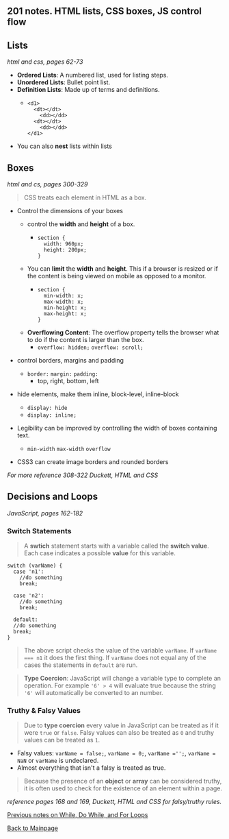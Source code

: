 ## 201 notes.  HTML lists, CSS boxes, JS control flow

## Lists
*html and css, pages 62-73*

+ **Ordered Lists**: A numbered list, used for listing steps.
+ **Unordered Lists**: Bullet point list.
+ **Definition Lists**: Made up of terms and definitions.
  + ```
    <d1>
      <dt></dt>
        <dd></dd>
      <dt></dt>
        <dd></dd>
    </d1>      
    ```
+ You can also **nest** lists within lists


## Boxes
*html and cs, pages 300-329*

> CSS treats each element in HTML as a box.
+ Control the dimensions of your boxes
  + control the **width** and **height** of a box.
    + ```
      section {
        width: 960px;
        height: 200px;
      }
      ```
  + You can **limit** the **width** and **height**.  This if a browser is resized or if the content is being viewed on mobile as opposed to a monitor.
    + ```
      section {
        min-width: x;
        max-width: x;
        min-height: x;
        max-height: x;
      }
      ```
  + **Overflowing Content**: The overflow property tells the browser what to do if the content is larger than the box.
    + `overflow: hidden;`  `overflow: scroll;`
 
+ control borders, margins and padding
  + `border:` `margin:` `padding:`
    + top, right, bottom, left
+ hide elements, make them inline, block-level, inline-block
  + `display: hide` 
  + `display: inline;`
+ Legibility can be improved by controlling the width of boxes containing text.
  + `min-width` `max-width` `overflow`
+ CSS3 can create image borders and rounded borders

*For more reference 308-322 Duckett, HTML and CSS*


## Decisions and Loops
*JavaScript, pages 162-182*

### Switch Statements
> A **swtich** statement starts with a variable called the **switch value**.  Each case indicates a possible **value** for this variable.
```
switch (varName) {
  case 'n1':
    //do something
    break;
  
  case 'n2':
    //do something
    break;
  
  default:
  //do something
  break;
}
```
> The above script checks the value of the variable `varName`.  If `varName === n1` it does the first thing.  If `varName` does not equal any of the cases the statements in `default` are run.

> **Type Coercion**:  JavaScript will change a variable type to complete an operation.  For example `'6' > 4` will evaluate true because the string `'6'` will automatically be converted to an number.

### Truthy & Falsy Values
> Due to **type coercion** every value in JavaScript can be treated as if it were `true` or `false`.  Falsy values can also be treated as `0` and truthy values can be treated as `1`.
  + Falsy values: `varName = false;`, `varName = 0;`, `varName ='';`, `varName = NaN` or `varName` is undeclared.
  + Almost everything that isn't a falsy is treated as true.

> Because the presence of an **object** or **array** can be considered truthy, it is often used to check for the existence of an element within a page.

*reference pages 168 and 169, Duckett, HTML and CSS for falsy/truthy rules.*


[Previous notes on While, Do While, and For Loops](../102/ops-loops.md)


[Back to Mainpage](../code-fellows.md)<br>
